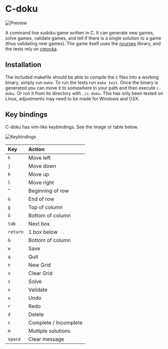 # C-doku

![Preview](https://i.imgur.com/e51hLYw.gifv)

A command line sudoku game written in C. It can generate new games, solve games, validate games, and tell if there is a single solution to a game (thus validating new games). The game itself uses the [ncurses](https://www.gnu.org/software/ncurses/) library, and the tests rely on [cmocka](https://cmocka.org/). 

## Installation 
The included makefile should be able to compile the c files into a working binary, simply run `make`. To run the tests run `make test`. Once the binary is generated you can move it to somewhere in your path and then execute `c-doku`. Or run it from its directory with `./c-doku`. This has only been tested on Linux, adjustments may need to be made for Windows and OSX. 


## Key bindings
C-doku has vim-like keybindings. See the image or table below. 

![Keybindings](https://i.imgur.com/Fe0yt1t.png)

| Key                           | Action                                                             |
|:------------------------------|:-------------------------------------------------------------------|
|`h`                            | Move left |
|`j`                            | Move down |
|`k`                            | Move up |
|`l`                            | Move right |
|`^`                            | Beginning of row |
|`&`                            | End of row |
|`g`                            | Top of column |
|`G`                            | Bottom of column |
|`tab`                          | Next box |
|`return`                       | 1 box below |
|`G`                            | Bottom of column |
|`w`                            | Save |
|`q`                            | Quit |
|`n`                            | New Grid |
|`x`                            | Clear Grid |
|`s`                            | Solve |
|`v`                            | Validate |
|`u`                            | Undo |
|`r`                            | Redo |
|`d`                            | Delete |
|`c`                            | Complete / Incomplete |
|`m`                            | Multiple solutions |
|`space`                        | Clear message |
